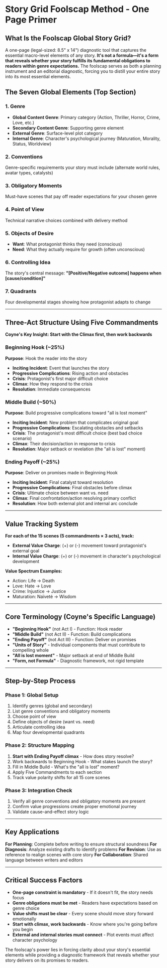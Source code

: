 # Story Grid Foolscap Method - One Page Primer

## What Is the Foolscap Global Story Grid?

A one-page (legal-sized: 8.5" x 14") diagnostic tool that captures the essential macro-level elements of any story. **It's not a formula—it's a form that reveals whether your story fulfills its fundamental obligations to readers within genre expectations.** The foolscap serves as both a planning instrument and an editorial diagnostic, forcing you to distill your entire story into its most essential elements.

## The Seven Global Elements (Top Section)

### 1. Genre

- **Global Content Genre**: Primary category (Action, Thriller, Horror, Crime, Love, etc.)
- **Secondary Content Genre**: Supporting genre element
- **External Genre**: Surface-level plot category
- **Internal Genre**: Character's psychological journey (Maturation, Morality, Status, Worldview)

### 2. Conventions

Genre-specific requirements your story must include (alternate world rules, avatar types, catalysts)

### 3. Obligatory Moments

Must-have scenes that pay off reader expectations for your chosen genre

### 4. Point of View

Technical narrative choices combined with delivery method

### 5. Objects of Desire

- **Want**: What protagonist thinks they need (conscious)
- **Need**: What they actually require for growth (often unconscious)

### 6. Controlling Idea

The story's central message: **"[Positive/Negative outcome] happens when [cause/condition]"**

### 7. Quadrants

Four developmental stages showing how protagonist adapts to change

---

## Three-Act Structure Using Five Commandments

**Coyne's Key Insight: Start with the Climax first, then work backwards**

### Beginning Hook (~25%)

**Purpose**: Hook the reader into the story

- **Inciting Incident**: Event that launches the story
- **Progressive Complications**: Rising action and obstacles
- **Crisis**: Protagonist's first major difficult choice
- **Climax**: How they respond to the crisis
- **Resolution**: Immediate consequences

### Middle Build (~50%)

**Purpose**: Build progressive complications toward "all is lost moment"

- **Inciting Incident**: New problem that complicates original goal
- **Progressive Complications**: Escalating obstacles and setbacks
- **Crisis**: The protagonist's most difficult choice (best bad choice scenario)
- **Climax**: Their decision/action in response to crisis
- **Resolution**: Major setback or revelation (the "all is lost" moment)

### Ending Payoff (~25%)

**Purpose**: Deliver on promises made in Beginning Hook

- **Inciting Incident**: Final catalyst toward resolution
- **Progressive Complications**: Final obstacles before climax
- **Crisis**: Ultimate choice between want vs. need
- **Climax**: Final confrontation/action resolving primary conflict
- **Resolution**: How both external plot and internal arc conclude

---

## Value Tracking System

**For each of the 15 scenes (5 commandments × 3 acts), track:**

- **External Value Charge**: (+) or (-) movement toward protagonist's external goal
- **Internal Value Charge**: (+) or (-) movement in character's psychological development

**Value Spectrum Examples:**

- Action: Life → Death
- Love: Hate → Love
- Crime: Injustice → Justice
- Maturation: Naïveté → Wisdom

---

## Core Terminology (Coyne's Specific Language)

- **"Beginning Hook"** (not Act I) - Function: Hook reader
- **"Middle Build"** (not Act II) - Function: Build complications
- **"Ending Payoff"** (not Act III) - Function: Deliver on promises
- **"Units of Story"** - Individual components that must contribute to compelling whole
- **"All is lost moment"** - Major setback at end of Middle Build
- **"Form, not Formula"** - Diagnostic framework, not rigid template

---

## Step-by-Step Process

### Phase 1: Global Setup

1. Identify genres (global and secondary)
2. List genre conventions and obligatory moments
3. Choose point of view
4. Define objects of desire (want vs. need)
5. Articulate controlling idea
6. Map four developmental quadrants

### Phase 2: Structure Mapping

1. **Start with Ending Payoff climax** - How does story resolve?
2. Work backwards to Beginning Hook - What stakes launch the story?
3. Fill in Middle Build - What's the "all is lost" moment?
4. Apply Five Commandments to each section
5. Track value polarity shifts for all 15 core scenes

### Phase 3: Integration Check

1. Verify all genre conventions and obligatory moments are present
2. Confirm value progressions create proper emotional journey
3. Validate cause-and-effect story logic

---

## Key Applications

**For Planning**: Complete before writing to ensure structural soundness
**For Diagnosis**: Analyze existing drafts to identify problems
**For Revision**: Use as reference to realign scenes with core story
**For Collaboration**: Shared language between writers and editors

---

## Critical Success Factors

- **One-page constraint is mandatory** - If it doesn't fit, the story needs focus
- **Genre obligations must be met** - Readers have expectations based on genre choice
- **Value shifts must be clear** - Every scene should move story forward emotionally
- **Start with climax, work backwards** - Know where you're going before you begin
- **External and internal stories must connect** - Plot events must affect character psychology

The foolscap's power lies in forcing clarity about your story's essential elements while providing a diagnostic framework that reveals whether your story delivers on its promises to readers.
